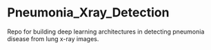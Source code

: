 # Pneumonia_Xray_Detection
Repo for building deep learning architectures in detecting pneumonia disease from lung x-ray images. 
